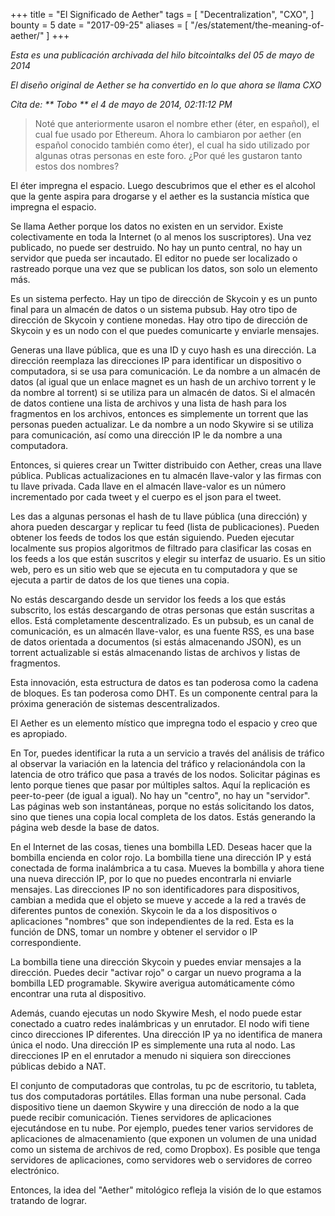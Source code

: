 +++
title = "El Significado de Aether"
tags = [
    "Decentralization",
    "CXO",
]
bounty = 5
date = "2017-09-25"
aliases = [
	"/es/statement/the-meaning-of-aether/"
]
+++

*Esta es una publicación archivada del hilo bitcointalks del 05 de mayo de 2014*

*El diseño original de Aether se ha convertido en lo que ahora se llama CXO*

*Cita de: ** Tobo ** el 4 de mayo de 2014, 02:11:12 PM*
>Noté que anteriormente usaron el nombre ether (éter, en español), el cual
fue usado por Ethereum. Ahora lo cambiaron por aether (en español conocido
también como éter), el cual ha sido utilizado por algunas otras personas
en este foro. ¿Por qué les gustaron tanto estos dos nombres?

El éter impregna el espacio. Luego descubrimos que el ether es el alcohol
que la gente aspira para drogarse y el aether es la sustancia mística que
impregna el espacio.

Se llama Aether porque los datos no existen en un servidor. Existe
colectivamente en toda la Internet (o al menos los suscriptores). Una vez
publicado, no puede ser destruido. No hay un punto central, no hay un
servidor que pueda ser incautado. El editor no puede ser localizado o
rastreado porque una vez que se publican los datos, son solo un elemento más.

Es un sistema perfecto. Hay un tipo de dirección de Skycoin y es un punto
final para un almacén de datos o un sistema pubsub. Hay otro tipo de
dirección de Skycoin y contiene monedas. Hay otro tipo de dirección de
Skycoin y es un nodo con el que puedes comunicarte y enviarle mensajes.

Generas una llave pública, que es una ID y cuyo hash es una dirección. La
dirección reemplaza las direcciones IP para identificar un dispositivo o
computadora, si se usa para comunicación. Le da nombre a un almacén de datos
(al igual que un enlace magnet es un hash de un archivo torrent y le da nombre
al torrent) si se utiliza para un almacén de datos. Si el almacén de datos
contiene una lista de archivos y una lista de hash para los fragmentos en los
archivos, entonces es simplemente un torrent que las personas pueden
actualizar. Le da nombre a un nodo Skywire si se utiliza para comunicación,
así como una dirección IP le da nombre a una computadora.

Entonces, si quieres crear un Twitter distribuido con Aether, creas una
llave pública. Publicas actualizaciones en tu almacén llave-valor y las
firmas con tu llave privada. Cada llave en el almacén llave-valor es un
número incrementado por cada tweet y el cuerpo es el json para el tweet.

Les das a algunas personas el hash de tu llave pública (una dirección) y
ahora pueden descargar y replicar tu feed (lista de publicaciones). Pueden
obtener los feeds de todos los que están siguiendo. Pueden ejecutar
localmente sus propios algoritmos de filtrado para clasificar las cosas en
los feeds a los que están suscritos y elegir su interfaz de usuario. Es un
sitio web, pero es un sitio web que se ejecuta en tu computadora y que se
ejecuta a partir de datos de los que tienes una copia.

No estás descargando desde un servidor los feeds a los que estás subscrito,
los estás descargando de otras personas que están suscritas a ellos. Está
completamente descentralizado. Es un pubsub, es un canal de comunicación, es
un almacén llave-valor, es una fuente RSS, es una base de datos orientada a
documentos (si estás almacenando JSON), es un torrent actualizable si estás
almacenando listas de archivos y listas de fragmentos.

Esta innovación, esta estructura de datos es tan poderosa como la cadena de
bloques. Es tan poderosa como DHT. Es un componente central para la próxima
generación de sistemas descentralizados.

El Aether es un elemento místico que impregna todo el espacio y creo que es
apropiado.

En Tor, puedes identificar la ruta a un servicio a través del análisis de
tráfico al observar la variación en la latencia del tráfico y relacionándola
con la latencia de otro tráfico que pasa a través de los nodos. Solicitar
páginas es lento porque tienes que pasar por múltiples saltos. Aquí la
replicación es peer-to-peer (de igual a igual). No hay un "centro", no hay un
"servidor". Las páginas web son instantáneas, porque no estás solicitando los
datos, sino que tienes una copia local completa de los datos. Estás generando
la página web desde la base de datos.

En el Internet de las cosas, tienes una bombilla LED. Deseas hacer que la
bombilla encienda en color rojo. La bombilla tiene una dirección IP y está
conectada de forma inalámbrica a tu casa. Mueves la bombilla y ahora tiene
una nueva dirección IP, por lo que no puedes encontrarla ni enviarle mensajes.
Las direcciones IP no son identificadores para dispositivos, cambian a medida
que el objeto se mueve y accede a la red a través de diferentes puntos de
conexión. Skycoin le da a los dispositivos o aplicaciones "nombres" que son
independientes de la red. Esta es la función de DNS, tomar un nombre y obtener
el servidor o IP correspondiente.

La bombilla tiene una dirección Skycoin y puedes enviar mensajes a la
dirección. Puedes decir "activar rojo" o cargar un nuevo programa a la
bombilla LED programable. Skywire averigua automáticamente cómo encontrar una
ruta al dispositivo.

Además, cuando ejecutas un nodo Skywire Mesh, el nodo puede estar conectado a
cuatro redes inalámbricas y un enrutador. El nodo wifi tiene cinco direcciones
IP diferentes. Una dirección IP ya no identifica de manera única el nodo. Una
dirección IP es simplemente una ruta al nodo. Las direcciones IP en el
enrutador a menudo ni siquiera son direcciones públicas debido a NAT.

El conjunto de computadoras que controlas, tu pc de escritorio, tu tableta,
tus dos computadoras portátiles. Ellas forman una nube personal. Cada
dispositivo tiene un daemon Skywire y una dirección de nodo a la que puede
recibir comunicación. Tienes servidores de aplicaciones ejecutándose en tu
nube. Por ejemplo, puedes tener varios servidores de aplicaciones de
almacenamiento (que exponen un volumen de una unidad como un sistema de
archivos de red, como Dropbox). Es posible que tenga servidores de
aplicaciones, como servidores web o servidores de correo electrónico.

Entonces, la idea del "Aether" mitológico refleja la visión de lo que
estamos tratando de lograr.
